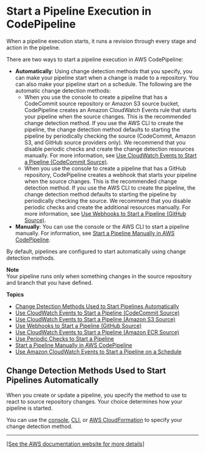 # Start a Pipeline Execution in CodePipeline<a name="pipelines-about-starting"></a>

When a pipeline execution starts, it runs a revision through every stage and action in the pipeline\.

There are two ways to start a pipeline execution in AWS CodePipeline:
+ **Automatically**: Using change detection methods that you specify, you can make your pipeline start when a change is made to a repository\. You can also make your pipeline start on a schedule\. The following are the automatic change detection methods:
  + When you use the console to create a pipeline that has a CodeCommit source repository or Amazon S3 source bucket, CodePipeline creates an Amazon CloudWatch Events rule that starts your pipeline when the source changes\. This is the recommended change detection method\. If you use the AWS CLI to create the pipeline, the change detection method defaults to starting the pipeline by periodically checking the source \(CodeCommit, Amazon S3, and GitHub source providers only\)\. We recommend that you disable periodic checks and create the change detection resources manually\. For more information, see [ Use CloudWatch Events to Start a Pipeline \(CodeCommit Source\)](triggering.md)\.
  + When you use the console to create a pipeline that has a GitHub repository, CodePipeline creates a webhook that starts your pipeline when the source changes\. This is the recommended change detection method\. If you use the AWS CLI to create the pipeline, the change detection method defaults to starting the pipeline by periodically checking the source\. We recommend that you disable periodic checks and create the additional resources manually\. For more information, see [Use Webhooks to Start a Pipeline \(GitHub Source\)](pipelines-webhooks.md)\.
+ **Manually**: You can use the console or the AWS CLI to start a pipeline manually\. For information, see [Start a Pipeline Manually in AWS CodePipeline](pipelines-rerun-manually.md)\.

By default, pipelines are configured to start automatically using change detection methods\.

**Note**  
Your pipeline runs only when something changes in the source repository and branch that you have defined\.

**Topics**
+ [Change Detection Methods Used to Start Pipelines Automatically](#change-detection-methods)
+ [Use CloudWatch Events to Start a Pipeline \(CodeCommit Source\)](triggering.md)
+ [Use CloudWatch Events to Start a Pipeline \(Amazon S3 Source\)](create-cloudtrail-S3-source.md)
+ [Use Webhooks to Start a Pipeline \(GitHub Source\)](pipelines-webhooks.md)
+ [Use CloudWatch Events to Start a Pipeline \(Amazon ECR Source\)](create-cwe-ecr-source.md)
+ [Use Periodic Checks to Start a Pipeline](run-automatically-polling.md)
+ [Start a Pipeline Manually in AWS CodePipeline](pipelines-rerun-manually.md)
+ [Use Amazon CloudWatch Events to Start a Pipeline on a Schedule](pipelines-trigger-source-schedule.md)

## Change Detection Methods Used to Start Pipelines Automatically<a name="change-detection-methods"></a>

When you create or update a pipeline, you specify the method to use to react to source repository changes\. Your choice determines how your pipeline is started\.

You can use the [console](pipelines-edit.md#pipelines-edit-console), [CLI](pipelines-edit.md#pipelines-edit-cli), or [AWS CloudFormation](https://docs.aws.amazon.com/AWSCloudFormation/latest/UserGuide/) to specify your change detection method\.


****  
[\[See the AWS documentation website for more details\]](http://docs.aws.amazon.com/codepipeline/latest/userguide/pipelines-about-starting.html)